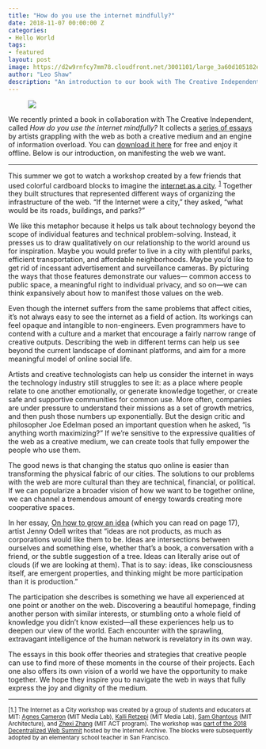 ```yaml
---
title: "How do you use the internet mindfully?"
date: 2018-11-07 00:00:00 Z
categories:
- Hello World
tags:
- featured
layout: post
image: https://d2w9rnfcy7mm78.cloudfront.net/3001101/large_3a60d105182eb8baa3403e23adcf7b95.jpg?1541603840
author: "Leo Shaw"
description: "An introduction to our book with The Creative Independent"
---
```


<figure>
  <img src="https://pbs.twimg.com/media/Dq2dWxdXgAAVmay.jpg" />
</figure>

We recently printed a book in collaboration with The Creative Independent, called *How do you use the internet mindfully?* It collects a [series of essays](https://thecreativeindependent.com/series/are.na/) by artists grappling with the web as both a creative medium and an engine of information overload. You can [download it here](https://thecreativeindependent.com/library/how-do-you-use-the-internet-mindfully/) for free and enjoy it offline. Below is our introduction, on manifesting the web we want.

---

This summer we got to watch a workshop created by a few friends that used colorful cardboard blocks to imagine the [internet as a city](https://internetas.city/). <sup><a href="#1">1</a></sup> Together they built structures that represented different ways of organizing the infrastructure of the web. “If the Internet were a city,” they asked, “what would be its roads, buildings, and parks?”

We like this metaphor because it helps us talk about technology beyond the scope of individual features and technical problem-solving. Instead, it presses us to draw qualitatively on our relationship to the world around us for inspiration. Maybe you would prefer to live in a city with plentiful parks, efficient transportation, and affordable neighborhoods. Maybe you’d like to get rid of incessant advertisement and surveillance cameras. By picturing the ways that those features demonstrate our values— common access to public space, a meaningful right to individual privacy, and so on—we can think expansively about how to manifest those values on the web.

Even though the internet suffers from the same problems that affect cities, it’s not always easy to see the internet as a field of action. Its workings can feel opaque and intangible to non-engineers. Even programmers have to contend with a culture and a market that encourage a fairly narrow range of creative outputs. Describing the web in different terms can help us see beyond the current landscape of dominant platforms, and aim for a more meaningful model of online social life.

Artists and creative technologists can help us consider the internet in ways the technology industry still struggles to see it: as a place where people relate to one another emotionally, or generate knowledge together, or create safe and supportive communities for common use. More often, companies are under pressure to understand their missions as a set of growth metrics, and then push those numbers up exponentially. But the design critic and philosopher Joe Edelman posed an important question when he asked, “is anything worth maximizing?” If we’re sensitive to the expressive qualities of the web as a creative medium, we can create tools that fully empower the people who use them.

The good news is that changing the status quo online is easier than transforming the physical fabric of our cities. The solutions to our problems with the web are more cultural than they are technical, financial, or political. If we can popularize a broader vision of how we want to be together online, we can channel a tremendous amount of energy towards creating more cooperative spaces. 

In her essay, [On how to grow an idea](https://thecreativeindependent.com/people/jenny-odell-how-to-grow-an-idea/) (which you can read on page 17), artist Jenny Odell writes that “ideas are not products, as much as corporations would like them to be. Ideas are intersections between ourselves and something else, whether that’s a book, a conversation with a friend, or the subtle suggestion of a tree. Ideas can literally arise out of clouds (if we are looking at them). That is to say: ideas, like consciousness itself, are emergent properties, and thinking might be more participation than it is production.”

The participation she describes is something we have all experienced at one point or another on the web. Discovering a beautiful homepage, finding another person with similar interests, or stumbling onto a whole field of knowledge you didn’t know existed—all these experiences help us to deepen our view of the world. Each encounter with the sprawling, extravagant intelligence of the human network is revelatory in its own way. 

The essays in this book offer theories and strategies that creative people can use to find more of these moments in the course of their projects. Each one also offers its own vision of a world we have the opportunity to make together. We hope they inspire you to navigate the web in ways that fully express the joy and dignity of the medium.

---

<small>[<a name="1">1.</a>] The Internet as a City workshop was created by a group of students and educators at MIT: [Agnes
Cameron](https://www.are.na/agnes-cameron) (MIT Media Lab), [Kalli Retzepi](https://www.are.na/kalli-retzepi) (MIT Media Lab), [Sam Ghantous](https://www.are.na/sam-ghantous) (MIT Architecture), and [Zhexi Zhang](https://www.are.na/zhexi-zhang) (MIT ACT program). The workshop was [part of the 2018 Decentralized Web Summit](https://www.decentralizedweb.net/internet-as-a-city/) hosted by the Internet Archive. The blocks were subsequently adopted by an elementary school teacher in San Francisco.</small>
